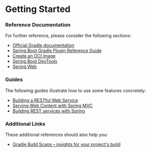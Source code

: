 # Getting Started

### Reference Documentation

For further reference, please consider the following sections:

* [Official Gradle documentation](https://docs.gradle.org)
* [Spring Boot Gradle Plugin Reference Guide](https://docs.spring.io/spring-boot/docs/3.0.5/gradle-plugin/reference/html/)
* [Create an OCI image](https://docs.spring.io/spring-boot/docs/3.0.5/gradle-plugin/reference/html/#build-image)
* [Spring Boot DevTools](https://docs.spring.io/spring-boot/docs/3.0.5/reference/htmlsingle/#using.devtools)
* [Spring Web](https://docs.spring.io/spring-boot/docs/3.0.5/reference/htmlsingle/#web)

### Guides

The following guides illustrate how to use some features concretely:

* [Building a RESTful Web Service](https://spring.io/guides/gs/rest-service/)
* [Serving Web Content with Spring MVC](https://spring.io/guides/gs/serving-web-content/)
* [Building REST services with Spring](https://spring.io/guides/tutorials/rest/)

### Additional Links

These additional references should also help you:

* [Gradle Build Scans – insights for your project's build](https://scans.gradle.com#gradle)


